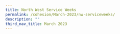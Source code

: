 ```yaml
---
title: North West Service Weeks
permalink: /cohesion/March-2023/nw-serviceweeks/
description: ""
third_nav_title: March 2023
---
```

